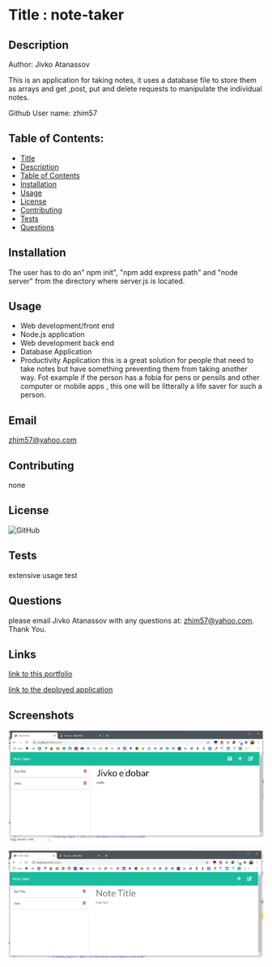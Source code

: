 # Title : note-taker

## Description
Author: Jivko Atanassov

This is an application for taking notes, it uses a database file to store them as arrays and get ,post, put and delete requests to manipulate the individual notes.

Github User name: zhim57

## Table of Contents:
- [Title](#title)
- [Description](#description)
- [Table of Contents](#table-of-contents)
- [Installation](#installation)
- [Usage](#usage)
- [License](#licence)
- [Contributing](#contributing)
- [Tests](#tests)
- [Questions](#questions)

## Installation
The user has to do an" npm init", "npm add express path" and "node server" from the directory where server.js is located. 
## Usage
- Web development/front end
- Node.js  application
- Web development back end
- Database Application
- Productivity Application
this is a great solution for people that need to take notes but have something preventing them from taking another way. Fot example if the person has a fobia for pens or pensils and other computer or mobile apps , this one will be litterally a life saver for such a person.
## Email
zhim57@yahoo.com
## Contributing
none
## License
![GitHub](https://img.shields.io/github/license/zhim57/note-taker)

## Tests
extensive usage test

## Questions
please email Jivko Atanassov with any questions at: zhim57@yahoo.com. Thank You.

## Links

[link to this portfolio](https://github.com/zhim57/note-taker)

[link to the deployed application](https://afternoon-escarpment-50601.herokuapp.com/)
  

## Screenshots

![screenshot no.1 of the working application](Capture2.JPG)

![screenshot no.2 of the working application](Capture1.JPG)


  
